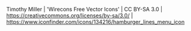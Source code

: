 Timothy Miller | 'Wirecons Free Vector Icons' | CC BY-SA 3.0 | https://creativecommons.org/licenses/by-sa/3.0/ | https://www.iconfinder.com/icons/134216/hamburger_lines_menu_icon
